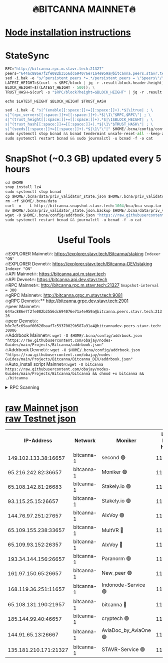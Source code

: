 <h1 align="center"> 🔥BITCANNA MAINNET🔥</h1>


[Node installation instructions](https://github.com/obajay/nodes-Guides/tree/main/Projects/Bitcanna)
=

# StateSync
```python
RPC="http://bitcanna.rpc.m.stavr.tech:21327"
peers="644ac886e7f2fe082b3556dc694076e71a4e959a@bitcanna.peers.stavr.tech:21326"
sed -i.bak -e "s/^persistent_peers *=.*/persistent_peers = \"$peers\"/" $HOME/.bcna/config/config.toml
LATEST_HEIGHT=$(curl -s $RPC/block | jq -r .result.block.header.height); \
BLOCK_HEIGHT=$((LATEST_HEIGHT - 500)); \
TRUST_HASH=$(curl -s "$RPC/block?height=$BLOCK_HEIGHT" | jq -r .result.block_id.hash)

echo $LATEST_HEIGHT $BLOCK_HEIGHT $TRUST_HASH

sed -i.bak -E "s|^(enable[[:space:]]+=[[:space:]]+).*$|\1true| ; \
s|^(rpc_servers[[:space:]]+=[[:space:]]+).*$|\1\"$RPC,$RPC\"| ; \
s|^(trust_height[[:space:]]+=[[:space:]]+).*$|\1$BLOCK_HEIGHT| ; \
s|^(trust_hash[[:space:]]+=[[:space:]]+).*$|\1\"$TRUST_HASH\"| ; \
s|^(seeds[[:space:]]+=[[:space:]]+).*$|\1\"\"|" $HOME/.bcna/config/config.toml
sudo systemctl stop bcnad && bcnad tendermint unsafe-reset-all --keep-addr-book
sudo systemctl restart bcnad && sudo journalctl -u bcnad -f -o cat
```
# SnapShot (~0.3 GB) updated every 5 hours
```python
cd $HOME
snap install lz4
sudo systemctl stop bcnad
cp $HOME/.bcna/data/priv_validator_state.json $HOME/.bcna/priv_validator_state.json.backup
rm -rf $HOME/.bcna/data
curl -o - -L http://bitcanna.snapshot.stavr.tech:1004/bca/bca-snap.tar.lz4 | lz4 -c -d - | tar -x -C $HOME/.bcna --strip-components 2
mv $HOME/.bcna/priv_validator_state.json.backup $HOME/.bcna/data/priv_validator_state.json
wget -O $HOME/.bcna/config/addrbook.json "https://raw.githubusercontent.com/obajay/nodes-Guides/main/Projects/Bitcanna/addrbook.json"
sudo systemctl restart bcnad && journalctl -u bcnad -f -o cat
```

 <h1 align="center"> Useful Tools</h1>

🔥EXPLORER Mainnet🔥:    https://explorer.stavr.tech/Bitcanna/staking          `Indexer "ON"` \
🔥EXPLORER Devnet🔥:     https://explorer.stavr.tech/Bitcanna-DEV/staking     `Indexer "ON"` \
🔥API Mainnet🔥:         https://bitcanna.api.m.stavr.tech \
🔥API Devnet🔥:          https://bitcanna.api.dev.stavr.tech \
🔥RPC Mainnet🔥:         http://bitcanna.rpc.m.stavr.tech:21327         `Snapshot-interval = 300` \
🔥gRPC Mainnet🔥:        http://bitcanna.grpc.m.stavr.tech:9081 \
🔥gRPC Devnet🔥:**       http://bitcanna.grpc.dev.stavr.tech:2901 \
🔥peer Mainnet🔥:        `644ac886e7f2fe082b3556dc694076e71a4e959a@bitcanna.peers.stavr.tech:21326` \
🔥peer Devnet🔥:         `b0c7e5c69aaf00626baaf7c59370029b587a91a4@bitcannadev.peers.stavr.tech:30006` \
🔥Addrbook Mainnet🔥:    ```wget -O $HOME/.bcna/config/addrbook.json "https://raw.githubusercontent.com/obajay/nodes-Guides/main/Projects/Bitcanna/addrbook.json"``` \
🔥Addrbook Devnet🔥:    ```wget -O $HOME/.bcna/config/addrbook.json "https://raw.githubusercontent.com/obajay/nodes-Guides/main/Projects/Bitcanna/Bitcanna_DEV/addrbook.json"``` \
🔥Auto_install script Mainnet🔥:```wget -O bitcanna https://raw.githubusercontent.com/obajay/nodes-Guides/main/Projects/Bitcanna/bitcanna && chmod +x bitcanna && ./bitcanna```



<details>
<summary>RPC Scanning</summary>

<h2 align="center"> We scan nodes in real time every 4 hours. And we provide the final result of RPC endpoints.
We cannot influence the operation of these nodes in any way. </h2>


```python
If Voting Power is higher than 0 --> then the Node is a validator of the network and may be subject to attack and be a potential threat to the chain.
```
```python
We marked such validators with a red symbol
```

</details>

[raw Mainnet json](https://rpc-check.bcam.stavr.tech/bcam/rpc-bcam-result.json) \
[raw Testnet json](https://github.com/obajay/StateSync-snapshots/tree/main/Projects/Bitcanna/Rpc-Check-Testnet)
=



<table><tr><th>IP-Address</th><th>Network</th><th>Moniker</th><th>Latest Block Height</th><th>Earliest Block Height</th><th>Catching Up</th><th>Voting Power</th><th>Scan Time</th></tr><tr><td>149.102.133.38:16657</td><td>bitcanna-1</td><td>second 🟢</td><td>11545163</td><td>1</td><td>False</td><td>0</td><td>2023-12-05T17:06:02.200736249UTC</td></tr><tr><td>95.216.242.82:36657</td><td>bitcanna-1</td><td>Moniker 🟢</td><td>11545155</td><td>5776907</td><td>False</td><td>0</td><td>2023-12-05T17:05:17.240628142UTC</td></tr><tr><td>65.108.142.81:26683</td><td>bitcanna-1</td><td>Stakely.io 🟢</td><td>11545158</td><td>6152001</td><td>False</td><td>0</td><td>2023-12-05T17:05:34.468547028UTC</td></tr><tr><td>93.115.25.15:26657</td><td>bitcanna-1</td><td>Stakely.io 🟢</td><td>11545157</td><td>6520001</td><td>False</td><td>0</td><td>2023-12-05T17:05:27.979387801UTC</td></tr><tr><td>144.76.97.251:27657</td><td>bitcanna-1</td><td>AlxVoy 🟢</td><td>11545161</td><td>8805201</td><td>False</td><td>0</td><td>2023-12-05T17:05:53.501795426UTC</td></tr><tr><td>65.109.155.238:33657</td><td>bitcanna-1</td><td>MultVR 🔴</td><td>11545159</td><td>9933415</td><td>False</td><td>349432</td><td>2023-12-05T17:05:39.393764312UTC</td></tr><tr><td>65.109.93.152:26357</td><td>bitcanna-1</td><td>AlxVoy 🔴</td><td>11545163</td><td>10824001</td><td>False</td><td>1391603</td><td>2023-12-05T17:06:02.779719913UTC</td></tr><tr><td>193.34.144.156:26657</td><td>bitcanna-1</td><td>Paranorm 🟢</td><td>11545159</td><td>10961301</td><td>False</td><td>0</td><td>2023-12-05T17:05:44.149432606UTC</td></tr><tr><td>161.97.150.65:26657</td><td>bitcanna-1</td><td>New_peer 🟢</td><td>11545158</td><td>11334001</td><td>False</td><td>0</td><td>2023-12-05T17:05:34.861839998UTC</td></tr><tr><td>168.119.36.251:11657</td><td>bitcanna-1</td><td>Indonode-Service 🟢</td><td>11545155</td><td>11417301</td><td>False</td><td>0</td><td>2023-12-05T17:05:16.899992755UTC</td></tr><tr><td>65.108.131.190:21957</td><td>bitcanna-1</td><td>bitcanna 🔴</td><td>11545159</td><td>11445159</td><td>False</td><td>408216</td><td>2023-12-05T17:05:43.823198859UTC</td></tr><tr><td>185.144.99.40:46657</td><td>bitcanna-1</td><td>cryptech 🟢</td><td>11545154</td><td>11528001</td><td>False</td><td>0</td><td>2023-12-05T17:05:14.582017887UTC</td></tr><tr><td>144.91.65.13:26667</td><td>bitcanna-1</td><td>AviaDoc_by_AviaOne 🟢</td><td>11545160</td><td>11534001</td><td>False</td><td>0</td><td>2023-12-05T17:05:48.655727417UTC</td></tr><tr><td>135.181.210.171:21327</td><td>bitcanna-1</td><td>STAVR-Service 🟢</td><td>11545161</td><td>11542301</td><td>False</td><td>0</td><td>2023-12-05T17:05:53.184189513UTC</td></tr></table>

